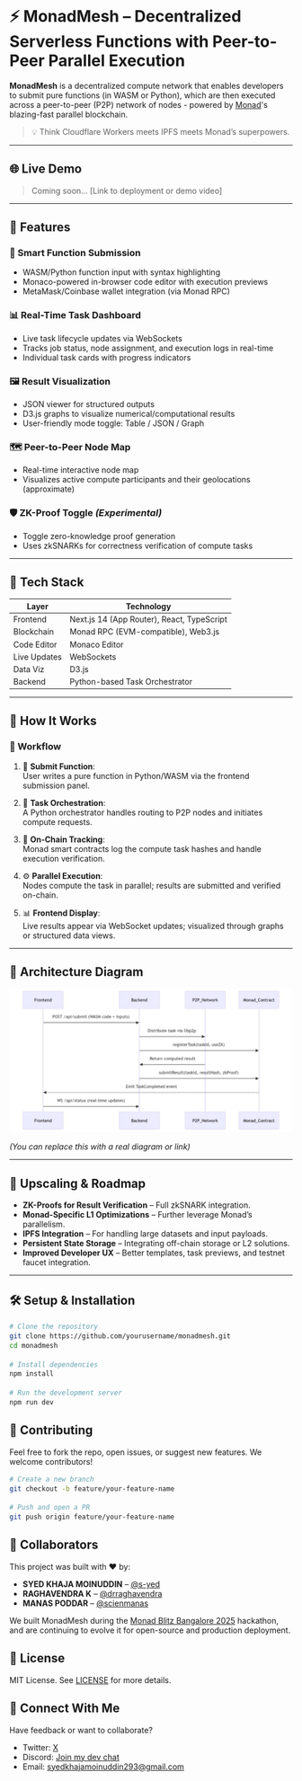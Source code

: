 # ⚡ MonadMesh – Decentralized Serverless Functions with Peer-to-Peer Parallel Execution

**MonadMesh** is a decentralized compute network that enables developers to submit pure functions (in WASM or Python), which are then executed across a peer-to-peer (P2P) network of nodes - powered by [Monad](https://monad.xyz)'s blazing-fast parallel blockchain.

> 💡 Think Cloudflare Workers meets IPFS meets Monad’s superpowers.

---

## 🌐 Live Demo

> Coming soon… [Link to deployment or demo video]

---

## 📌 Features

### 🧠 Smart Function Submission
- WASM/Python function input with syntax highlighting
- Monaco-powered in-browser code editor with execution previews
- MetaMask/Coinbase wallet integration (via Monad RPC)

### 📊 Real-Time Task Dashboard
- Live task lifecycle updates via WebSockets
- Tracks job status, node assignment, and execution logs in real-time
- Individual task cards with progress indicators

### 🖼️ Result Visualization
- JSON viewer for structured outputs
- D3.js graphs to visualize numerical/computational results
- User-friendly mode toggle: Table / JSON / Graph

### 🗺️ Peer-to-Peer Node Map
- Real-time interactive node map
- Visualizes active compute participants and their geolocations (approximate)

### 🛡️ ZK-Proof Toggle *(Experimental)*
- Toggle zero-knowledge proof generation
- Uses zkSNARKs for correctness verification of compute tasks

---

## 🧰 Tech Stack

| Layer           | Technology                                |
|----------------|--------------------------------------------|
| Frontend       | Next.js 14 (App Router), React, TypeScript |
| Blockchain     | Monad RPC (EVM-compatible), Web3.js        |
| Code Editor    | Monaco Editor                              |
| Live Updates   | WebSockets                                 |
| Data Viz       | D3.js                                      |
| Backend        | Python-based Task Orchestrator             |

---

## 🧪 How It Works

### 🔁 Workflow

1. 📝 **Submit Function**:  
   User writes a pure function in Python/WASM via the frontend submission panel.

2. 🧠 **Task Orchestration**:  
   A Python orchestrator handles routing to P2P nodes and initiates compute requests.

3. 🔗 **On-Chain Tracking**:  
   Monad smart contracts log the compute task hashes and handle execution verification.

4. ⚙️ **Parallel Execution**:  
   Nodes compute the task in parallel; results are submitted and verified on-chain.

5. 📊 **Frontend Display**:  
   Live results appear via WebSocket updates; visualized through graphs or structured data views.

---

## 🧱 Architecture Diagram

![MonadMesh Architecture](https://github.com/S-YED/MonadMesh/blob/main/assets/architecture%20diagram.jpg)

*(You can replace this with a real diagram or link)*

---

## 🚀 Upscaling & Roadmap

- **ZK-Proofs for Result Verification** – Full zkSNARK integration.
- **Monad-Specific L1 Optimizations** – Further leverage Monad’s parallelism.
- **IPFS Integration** – For handling large datasets and input payloads.
- **Persistent State Storage** – Integrating off-chain storage or L2 solutions.
- **Improved Developer UX** – Better templates, task previews, and testnet faucet integration.

---

## 🛠️ Setup & Installation

```bash
# Clone the repository
git clone https://github.com/yourusername/monadmesh.git
cd monadmesh

# Install dependencies
npm install

# Run the development server
npm run dev
``` 

## 🤝 Contributing

Feel free to fork the repo, open issues, or suggest new features. We welcome contributors!

```bash
# Create a new branch
git checkout -b feature/your-feature-name

# Push and open a PR
git push origin feature/your-feature-name
```

## 👥 Collaborators

This project was built with ♥ by:

- **SYED KHAJA MOINUDDIN** – [@s-yed](https://github.com/s-yed)  
- **RAGHAVENDRA K** – [@drraghavendra](https://github.com/drraghavendra)  
- **MANAS PODDAR** – [@scienmanas](https://github.com/scienmanas)

We built MonadMesh during the [Monad Blitz Bangalore 2025](https://lu.ma/0k7yvinp?tk=8SHdBN) hackathon, and are continuing to evolve it for open-source and production deployment.

## 📄 License

MIT License. See [LICENSE](./LICENSE) for more details.

## 💬 Connect With Me

Have feedback or want to collaborate?  
- Twitter: [X](https://twitter.com/SKM_Ahmed1)  
- Discord: [Join my dev chat](https://discord.gg/ahmed_indian)  
- Email: syedkhajamoinuddin293@gmail.com
